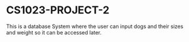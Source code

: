# CS1023-PROJECT-2


This is a database System where the user can input dogs and their sizes and weight so it can be accessed later.
